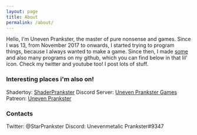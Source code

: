 ```yaml
---
layout: page
title: About
permalink: /about/
---
```


Hello, I'm Uneven Prankster, the master of pure nonsense and games. Since I was 13, from November 2017 to onwards, I started trying to program things, because I always wanted to make a game. Since then, I made [some](https://unevenprankster.itch.io) and also many programs on my github, which you can find below in that lil' icon. Check my twitter and youtube too! I post lots of stuff.

### Interesting places i'm also on!

Shadertoy: [ShaderPrankster](https://www.shadertoy.com/user/ShaderPrankster)
Discord Server: [Uneven Prankster Games](https://discordapp.com/invite/re2YfaW)
Patreon: [Uneven Prankster](https://www.patreon.com/unevenprankster)

### Contacts

Twitter: @StarPrankster
Discord: Unevenmetalic Prankster#9347
